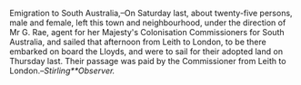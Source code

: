 Emigration to South Australia,–On Saturday last, about twenty-five persons, male and female, left
                    this town and neighbourhood, under the direction of Mr G. Rae, agent for
                    her Majesty's Colonisation Commissioners for South Australia, and sailed
                    that afternoon from Leith to London, to be there embarked on board the
                    Lloyds, and were to sail for their adopted land on Thursday last. Their
                    passage was paid by the Commissioner from Leith to London.–*Stirling**Observer.*